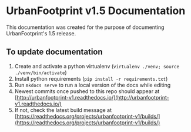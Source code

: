 # UrbanFootprint v1.5 Documentation
This documentation was created for the purpose of documenting UrbanFootprint's 1.5 release.

## To update documentation

1. Create and activate a python virtualenv (`virtualenv ./venv; source ./venv/bin/activate`)
2. Install python requirements (`pip install -r requirements.txt`)
3. Run `mkdocs serve` to run a local version of the docs while editing
4. Newest commits once pushed to this repo should appear at [http://urbanfootprint-v1.readthedocs.io/](http://urbanfootprint-v1.readthedocs.io/)
5. If not, check the latest build message at [https://readthedocs.org/projects/urbanfootprint-v1/builds/](https://readthedocs.org/projects/urbanfootprint-v1/builds/)
